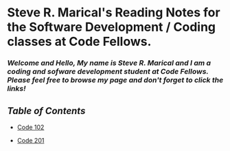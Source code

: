# **Steve R. Marical's Reading Notes for the Software Development /                Coding classes at Code Fellows.**



### *Welcome and Hello, My name is Steve R. Marical and I am a coding and sofware development student at Code Fellows. Please feel free to browse my page and don't forget to click the links!*



## **_Table of Contents_**

- [Code 102](102/README.md)

- [Code 201](201/README.md)

  
   